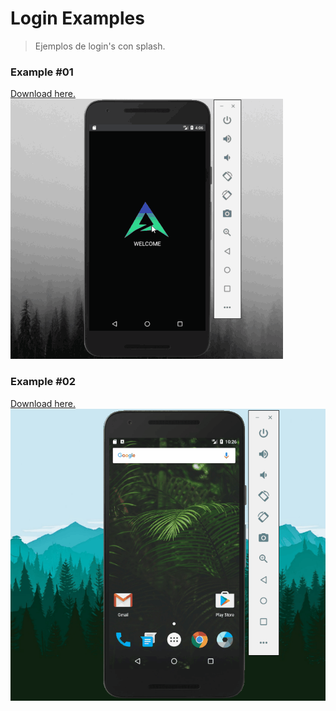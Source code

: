 # Login Examples
> Ejemplos de login's con splash.

### Example #01 
[Download here.](https://github.com/aimarandony/login-examples-android/tree/082b90555a1f2e25560187f65caae49c60b1044a)
![Example 01](https://github.com/aimarandony/login-examples-android/blob/master/ss/Example01.gif)

### Example #02 
[Download here.](https://github.com/aimarandony/login-examples-android/tree/aedcd64589acd08375756ef6f28316de5e7eead0)
![Example 02](https://github.com/aimarandony/login-examples-android/blob/master/ss/Example02.gif)
